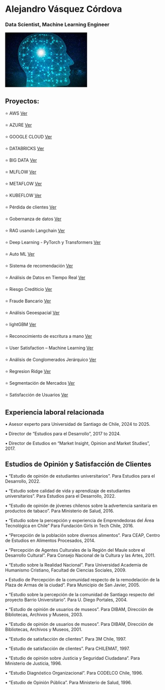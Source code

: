 # Alejandro Vásquez Córdova 
### Data Scientist, Machine Learning Engineer

![imagen](docs/assets/images/brain_small.jpg)

## Proyectos:

⭐️  AWS                                                 [Ver](https://alejandrosvc.github.io/AWS--End_to_End_Machine_Learning/)

⭐️  AZURE                                               [Ver](https://alejandrosvc.github.io/AZURE--End_to_End_Machine_Learning/)

⭐️  GOOGLE CLOUD                                        [Ver](https://alejandrosvc.github.io/GOOGLE_CLOUD--End_to_End_Machine_Learning/)

⭐️  DATABRICKS                                          [Ver](https://alejandrosvc.github.io/Databricks--End_to_End_Machine_Learning/)

⭐️  BIG DATA                                            [Ver](https://alejandrosvc.github.io/Bigdata_PySpark/)

⭐️  MLFLOW                                              [Ver](https://alejandrosvc.github.io/MLFLOW--End_to_End_Machine_Learning_en_AWS/)

⭐️  METAFLOW                                            [Ver](https://alejandrosvc.github.io/METAFLOW----End_to_End_Machine_Learning_en_AWS/)

⭐️  KUBEFLOW                                            [Ver](https://alejandrosvc.github.io/KUBEFLOW--End_to_End_Machine_Learning_en_AWS/)

⭐️  Pérdida de clientes                                 [Ver](https://alejandrosvc.github.io/perdida_de_clientes/)

⭐️  Gobernanza de datos                                 [Ver](https://alejandrosvc.github.io/Gobernanza_de_Datos/)

⭐️  RAG usando Langchain                                [Ver](https://alejandrosvc.github.io/RAG_en_Databricks_usando_Langchain/)

⭐️  Deep Learning - PyTorch y Transformers  [Ver](https://alejandrosvc.github.io/DeepLearning--Analisis_de_Sentimiento_usando_PyTorch_y_Transformers/)

⭐️  Auto ML                                             [Ver](https://alejandrosvc.github.io/AutoML/)

⭐️  Sistema de recomendación                            [Ver](https://alejandrosvc.github.io/Sistema_de_Recomendacion/)

⭐️  Análisis de Datos en Tiempo Real                    [Ver](https://alejandrosvc.github.io/Analisis_de_Datos_en_Tiempo_Real/)

⭐️  Riesgo Crediticio                                   [Ver](https://alejandrosvc.github.io/Analisis_de_Riesgo_Crediticio/)

⭐️  Fraude Bancario                                     [Ver](https://alejandrosvc.github.io/Deteccion_de_Fraude_Bancario--Machine_Learning/)

⭐️  Análisis Geoespacial                                [Ver](https://alejandrosvc.github.io/Analisis_Geoespacial/)

⭐️  lightGBM                                            [Ver](https://alejandrosvc.github.io/Satisfaccion_de_Usuarios--lightGBM/)

⭐️  Reconocimiento de escritura a mano                  [Ver](https://alejandrosvc.github.io/Reconocimiento_de_Escritura_a_Mano/)

⭐️  User Satisfaction – Machine Learning                [Ver](https://tinyurl.com/UserSatLightGBM/)

⭐️  Análisis de Conglomerados Jerárquico                [Ver](https://alejandrosvc.github.io/Analisis_de_Conglomerados_Jerarquico/)

⭐️  Regresion Ridge                                     [Ver](https://alejandrosvc.github.io/Analisis_Predictivo--Regresion_Ridge/)

⭐️  Segmentación de Mercados                            [Ver](https://alejandrosvc.github.io/Segmentacion_de_Mercados---K-means_clustering/)

⭐️  Satisfacción de Usuarios                            [Ver](https://alejandrosvc.github.io/Satisfaccion_de_Usuarios--Machine_Learning/)

## Experiencia laboral relacionada

•  Asesor experto para Universidad de Santiago de Chile, 2024 to 2025.

•  Director de “Estudios para el Desarrollo”, 2017 to 2024.

•  Director de Estudios en “Market Insight, Opinion and Market Studies”, 2017.

## Estudios de Opinión y Satisfacción de Clientes

•  “Estudio de opinión de estudiantes universitarios”.
    Para Estudios para el Desarrollo, 2022.

•  “Estudio sobre calidad de vida y aprendizaje de estudiantes universitarios”.
    Para Estudios para el Desarrollo, 2022.

•  “Estudio de opinión de jóvenes chilenos sobre la advertencia sanitaria en productos de tabaco”.
    Para Ministerio de Salud, 2016.

•  “Estudio sobre la percepción y experiencia de Emprendedoras del Área Tecnológica en Chile”
    Para Fundación Girls in Tech Chile, 2016.

•  “Percepción de la población sobre diversos alimentos”.
    Para CEAP, Centro de Estudios en Alimentos Procesados, 2014.

•  “Percepción de Agentes Culturales de la Región del Maule sobre el Desarrollo Cultural”.
    Para Consejo Nacional de la Cultura y las Artes, 2011.

•  “Estudio sobre la Realidad Nacional”.
    Para Universidad Academia de Humanismo Cristiano, Facultad de Ciencias Sociales, 2009.

•  Estudio de Percepción de la comunidad respecto de la remodelación de la Plaza de Armas de la ciudad”.
    Para Municipio de San Javier, 2005.

•  “Estudio sobre la percepción de la comunidad de Santiago respecto del proyecto Barrio Universitario”.
    Para U. Diego Portales, 2004.

•  “Estudio de opinión de usuarios de museos”.
    Para DIBAM, Dirección de Bibliotecas, Archivos y Museos, 2003.

•  “Estudio de opinión de usuarios de museos”.
    Para DIBAM, Dirección de Bibliotecas, Archivos y Museos, 2001.

•  “Estudio de satisfacción de clientes”.
    Para 3M Chile, 1997.

•  “Estudio de satisfacción de clientes”.
    Para CHILEMAT, 1997.

•  “Estudio de opinión sobre Justicia y Seguridad Ciudadana”.
    Para Ministerio de Justicia, 1996.

•  “Estudio Diagnóstico Organizacional”.
    Para CODELCO Chile, 1996.

•  “Estudio de Opinión Pública”.
    Para Ministerio de Salud, 1996.
